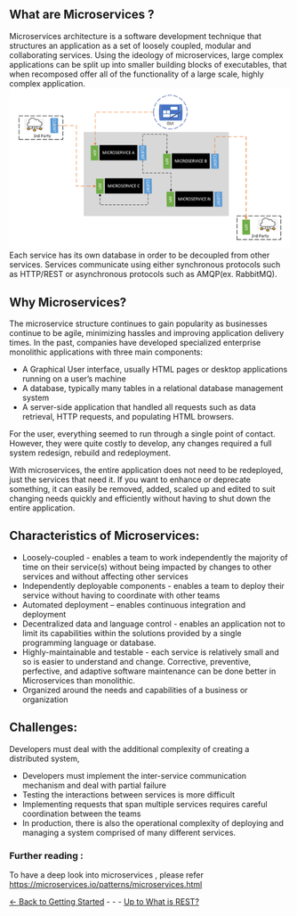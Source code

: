 ## What are Microservices ?
Microservices architecture is a software development technique that structures an application as a set of loosely coupled, modular and collaborating services.
Using the ideology of microservices, large complex applications can be split up into smaller building blocks of executables, that when recomposed offer all of the functionality of a large scale, highly complex application. 
 ![Microservice](./pictures/MicroService.PNG)  
Each service has its own database in order to be decoupled from other services. Services communicate using either synchronous protocols such as HTTP/REST or asynchronous protocols such as AMQP(ex. RabbitMQ). 

## Why Microservices?
The microservice structure continues to gain popularity as businesses continue to be agile, minimizing hassles and improving application delivery times.
In the past, companies have developed specialized enterprise monolithic applications with three main components:
- A Graphical User interface, usually HTML pages or desktop applications running on a user’s machine
- A database, typically many tables in a relational database management system
- A server-side application that handled all requests such as data retrieval, HTTP requests, and populating HTML browsers.

For the user, everything seemed to run through a single point of contact. However, they were quite costly to develop, any changes required a full system redesign, rebuild and redeployment. 

With microservices, the entire application does not need to be redeployed, just the services that need it. If you want to enhance or deprecate something, it can easily be removed, added, scaled up and edited to suit changing needs quickly and efficiently without having to shut down the entire application.

## Characteristics of Microservices:
- Loosely-coupled - enables a team to work independently the majority of time on their service(s) without being impacted by changes to other services and without affecting other services
- Independently deployable components - enables a team to deploy their service without having to coordinate with other teams
- Automated deployment – enables continuous integration and deployment
- Decentralized data and language control - enables an application not to limit its capabilities within the solutions provided by a single programming language or database.
- Highly-maintainable and testable - each service is relatively small and so is easier to understand and change. Corrective, preventive, perfective, and adaptive software maintenance can be done better in Microservices than monolithic.
- Organized around the needs and capabilities of a business or organization

## Challenges:
Developers must deal with the additional complexity of creating a distributed system,
- Developers must implement the inter-service communication mechanism and deal with partial failure
- Testing the interactions between services is more difficult
- Implementing requests that span multiple services requires careful coordination between the teams
- In production, there is also the operational complexity of deploying and managing a system comprised of many different services.

### Further reading :
To have a deep look into microservices , please refer https://microservices.io/patterns/microservices.html




[<- Back to Getting Started](./GettingStarted.md) - - - [Up to What is REST?](RESTfulServices.md)
